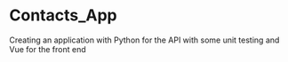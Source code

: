 # Contacts_App
 Creating an application with Python for the API with some unit testing and Vue for the front end
